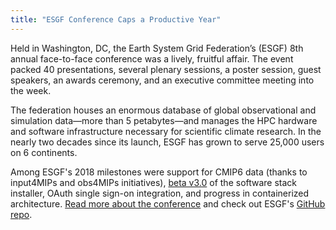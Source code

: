 ```yaml
---
title: "ESGF Conference Caps a Productive Year"
---
```


Held in Washington, DC, the Earth System Grid Federation’s (ESGF) 8th annual face-to-face conference was a lively, fruitful affair. The event packed 40 presentations, several plenary sessions, a poster session, guest speakers, an awards ceremony, and an executive committee meeting into the week. 

The federation houses an enormous database of global observational and simulation data—more than 5 petabytes—and manages the HPC hardware and software infrastructure necessary for scientific climate research. In the nearly two decades since its launch, ESGF has grown to serve 25,000 users on 6 continents. 

Among ESGF's 2018 milestones were support for CMIP6 data (thanks to input4MIPs and obs4MIPs initiatives), [beta v3.0](https://github.com/ESGF/esgf-installer/releases) of the software stack installer, OAuth single sign-on integration, and progress in containerized architecture. [Read more about the conference](https://computing.llnl.gov/newsroom/esgf-conference-caps-productive-year) and check out ESGF's [GitHub repo](https://github.com/esgf).
